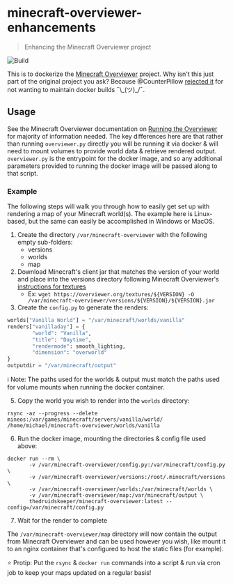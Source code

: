 # minecraft-overviewer-enhancements
> Enhancing the Minecraft Overviewer project

![Build](https://github.com/TheDruidsKeeper/minecraft-overviewer-enhancements/workflows/CI/badge.svg)

This is to dockerize the [Minecraft Overviewer](https://github.com/TheDruidsKeeper/minecraft-overviewer-enhancements) project. Why isn't this just part of the original project you ask? Because @CounterPillow [rejected it](https://github.com/overviewer/Minecraft-Overviewer/pull/1805) for not wanting to maintain docker builds ¯\\\_(ツ)\_/¯.


## Usage

See the Minecraft Overviewer documentation on [Running the Overviewer](http://docs.overviewer.org/en/latest/running/) for majority of information needed. The key differences here are that rather than running `overviewer.py` directly you will be running it via docker & will need to mount volumes to provide world data & retrieve rendered output. `overviewer.py` is the entrypoint for the docker image, and so any additional parameters provided to running the docker image will be passed along to that script.

### Example

The following steps will walk you through how to easily get set up with rendering a map of your Minecraft world(s). The example here is Linux-based, but the same can easily be accomplished in Windows or MacOS.

1. Create the directory `/var/minecraft-overviewer` with the following empty sub-folders:
    - versions
    - worlds
    - map
2. Download Minecraft's client jar that matches the version of your world and place into the versions directory following Minecraft Overviewer's [instructions for textures](http://docs.overviewer.org/en/latest/running/#installing-the-textures)
    - Ex: `wget https://overviewer.org/textures/${VERSION} -O /var/minecraft-overviewer/versions/${VERSION}/${VERSION}.jar`
3. Create the `config.py` to generate the renders:
```python
worlds["Vanilla World"] = "/var/minecraft/worlds/vanilla"
renders["vanilladay"] = {
        "world": "Vanilla",
        "title": "Daytime",
        "rendermode": smooth_lighting,
        "dimension": "overworld"
}
outputdir = "/var/minecraft/output"
```
:information_source: Note: The paths used for the worlds & output must match the paths used for volume mounts when running the docker container.

5. Copy the world you wish to render into the `worlds` directory:
```
rsync -az --progress --delete mineos:/var/games/minecraft/servers/vanilla/world/ /home/michael/minecraft-overviewer/worlds/vanilla
```
6. Run the docker image, mounting the directories & config file used above:
```
docker run --rm \
       -v /var/minecraft-overviewer/config.py:/var/minecraft/config.py \
       -v /var/minecraft-overviewer/versions:/root/.minecraft/versions \
       -v /var/minecraft-overviewer/worlds:/var/minecraft/worlds \
       -v /var/minecraft-overviewer/map:/var/minecraft/output \
       thedruidskeeper/minecraft-overviewer:latest --config=/var/minecraft/config.py
```
7. Wait for the render to complete

The `/var/minecraft-overviewer/map` directory will now contain the output from Minecraft Overviewer and can be used however you wish, like mount it to an nginx container that's configured to host the static files (for example).

:star: Protip: Put the `rsync` & `docker run` commands into a script & run via cron job to keep your maps updated on a regular basis!